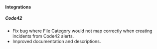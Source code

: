 
#### Integrations
##### Code42
- Fix bug where File Category would not map correctly when creating incidents from Code42 alerts.
- Improved documentation and descriptions.
